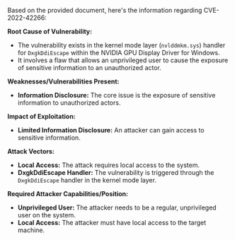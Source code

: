 Based on the provided document, here's the information regarding CVE-2022-42266:

**Root Cause of Vulnerability:**
- The vulnerability exists in the kernel mode layer (`nvlddmkm.sys`) handler for `DxgkDdiEscape` within the NVIDIA GPU Display Driver for Windows.
- It involves a flaw that allows an unprivileged user to cause the exposure of sensitive information to an unauthorized actor.

**Weaknesses/Vulnerabilities Present:**
- **Information Disclosure:** The core issue is the exposure of sensitive information to unauthorized actors.

**Impact of Exploitation:**
- **Limited Information Disclosure:** An attacker can gain access to sensitive information.

**Attack Vectors:**
- **Local Access:** The attack requires local access to the system.
- **DxgkDdiEscape Handler:** The vulnerability is triggered through the `DxgkDdiEscape` handler in the kernel mode layer.

**Required Attacker Capabilities/Position:**
- **Unprivileged User:** The attacker needs to be a regular, unprivileged user on the system.
- **Local Access:** The attacker must have local access to the target machine.